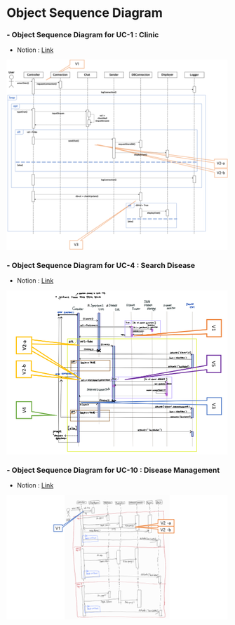 # Object Sequence Diagram

### - Object Sequence Diagram for UC-1 : Clinic  
- Notion : [Link](https://www.notion.so/Sequence-Class-Diagram-for-UC-1-2fdc0b0c38e84df39169ff9cc20e937e)  

![image1](UC1_Object_Sequence_Diagram.png)


### - Object Sequence Diagram for UC-4 : Search Disease  
- Notion : [Link](https://www.notion.so/Sequence-Diagram-for-UC-4-9d4e065dabd34de098335d90682d72a2)  

![image2](UC4_Object_Sequence_Diagram..png)


### - Object Sequence Diagram for UC-10 : Disease Management  
- Notion : [Link](https://www.notion.so/Sequence-Class-Diagram-for-UC-10-7d34f52f07cc48fea78291fbd0135cfd)

![image2](UC10_Object_Sequence_Diagram.png)




